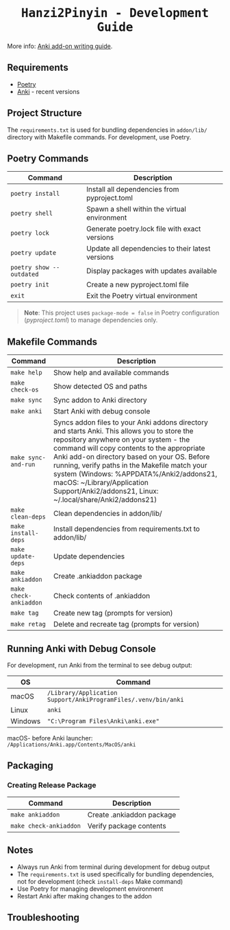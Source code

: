 
<div align="center">
<h1 style="font-family: monospace;">Hanzi2Pinyin - Development Guide</h1>
</div>

More info: [Anki add-on writing guide](https://addon-docs.ankiweb.net/).

## Requirements
- [Poetry](https://python-poetry.org/docs/#installation)
- [Anki](https://apps.ankiweb.net/) - recent versions


## Project Structure
The `requirements.txt` is used for bundling dependencies in `addon/lib/` directory with Makefile commands. For development, use Poetry.

## Poetry Commands

| Command                  | Description                                      |
|--------------------------|--------------------------------------------------|
| `poetry install`         | Install all dependencies from pyproject.toml     |
| `poetry shell`           | Spawn a shell within the virtual environment     |
| `poetry lock`            | Generate poetry.lock file with exact versions    |
| `poetry update`          | Update all dependencies to their latest versions |
| `poetry show --outdated` | Display packages with updates available          |
| `poetry init`            | Create a new pyproject.toml file                 |
| `exit`                   | Exit the Poetry virtual environment              |

> **Note**: This project uses `package-mode = false` in Poetry configuration (_pyproject.toml_) to manage dependencies only.

## Makefile Commands

| Command                | Description                                                                                                                                                                                                                                                                                                                                                                                                                |
|------------------------|----------------------------------------------------------------------------------------------------------------------------------------------------------------------------------------------------------------------------------------------------------------------------------------------------------------------------------------------------------------------------------------------------------------------------|
| `make help`            | Show help and available commands                                                                                                                                                                                                                                                                                                                                                                                           |
| `make check-os`        | Show detected OS and paths                                                                                                                                                                                                                                                                                                                                                                                                 |
| `make sync`            | Sync addon to Anki directory                                                                                                                                                                                                                                                                                                                                                                                               |
| `make anki`            | Start Anki with debug console                                                                                                                                                                                                                                                                                                                                                                                              |
| `make sync-and-run`    | Syncs addon files to your Anki addons directory and starts Anki. This allows you to store the repository anywhere on your system - the command will copy contents to the appropriate Anki add-on directory based on your OS. Before running, verify paths in the Makefile match your system (Windows: %APPDATA%/Anki2/addons21, macOS: ~/Library/Application Support/Anki2/addons21, Linux: ~/.local/share/Anki2/addons21) |
| `make clean-deps`      | Clean dependencies in addon/lib/                                                                                                                                                                                                                                                                                                                                                                                           |
| `make install-deps`    | Install dependencies from requirements.txt to addon/lib/                                                                                                                                                                                                                                                                                                                                                                   |
| `make update-deps`     | Update dependencies                                                                                                                                                                                                                                                                                                                                                                                                        |
| `make ankiaddon`       | Create .ankiaddon package                                                                                                                                                                                                                                                                                                                                                                                                  |
| `make check-ankiaddon` | Check contents of .ankiaddon                                                                                                                                                                                                                                                                                                                                                                                               |
| `make tag`             | Create new tag (prompts for version)                                                                                                                                                                                                                                                                                                                                                                                       |
| `make retag`           | Delete and recreate tag (prompts for version)                                                                                                                                                                                                                                                                                                                                                                              |

## Running Anki with Debug Console

For development, run Anki from the terminal to see debug output:

| OS | Command |
|---------|-------------|
| macOS | `/Library/Application Support/AnkiProgramFiles/.venv/bin/anki`|
| Linux | `anki` |
| Windows | `"C:\Program Files\Anki\anki.exe"` |

macOS- before Anki launcher: `/Applications/Anki.app/Contents/MacOS/anki` 


## Packaging

### Creating Release Package

| Command | Description |
|---------|-------------|
| `make ankiaddon` | Create .ankiaddon package |
| `make check-ankiaddon` | Verify package contents |

## Notes
- Always run Anki from terminal during development for debug output
- The `requirements.txt` is used specifically for bundling dependencies, not for development (check `install-deps` Make command)
- Use Poetry for managing development environment
- Restart Anki after making changes to the addon

## Troubleshooting





